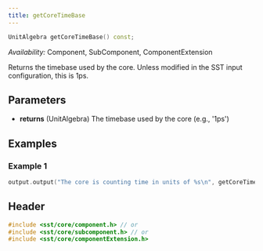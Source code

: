 ```yaml
---
title: getCoreTimeBase
---
```


```cpp
UnitAlgebra getCoreTimeBase() const;
```
*Availability:* Component, SubComponent, ComponentExtension

Returns the timebase used by the core. Unless modified in the SST input configuration, this is 1ps.

## Parameters
* **returns** (UnitAlgebra) The timebase used by the core (e.g., '1ps')


## Examples

<!--- SOURCE_CODE: None --->
### Example 1
```cpp
output.output("The core is counting time in units of %s\n", getCoreTimeBase().toStringBestSI().c_str());
```

## Header
```cpp
#include <sst/core/component.h> // or
#include <sst/core/subcomponent.h> // or
#include <sst/core/componentExtension.h>
```
